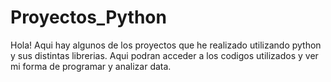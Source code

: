 # Proyectos_Python
Hola! Aqui hay algunos de los proyectos que he realizado utilizando python y sus distintas librerias. Aqui podran acceder a los codigos utilizados y ver mi forma de programar y analizar data.

